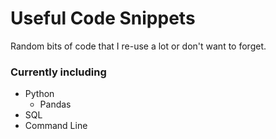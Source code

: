 # Useful Code Snippets

Random bits of code that I re-use a lot or don't want to forget.

### Currently including

- Python
  - Pandas
- SQL
- Command Line
